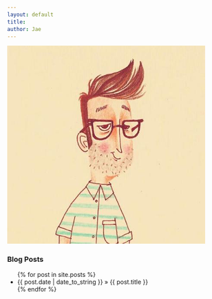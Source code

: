 ```yaml
---
layout: default
title: 
author: Jae
---
```


<!-- profile-img id를 적용 -->
<img id="profile-img" src="/images/private/jae.jpeg" alt="jae" />

### Blog Posts

<ul id="home-ul" class="posts">
    {% for post in site.posts %}
    	<li> 
    		<span>{{ post.date | date_to_string }}</span> &raquo; <a href="{{ post.url }}" style="text-decoration:none">{{ post.title }}</a>
		</li>
    {% endfor %}
</ul>

